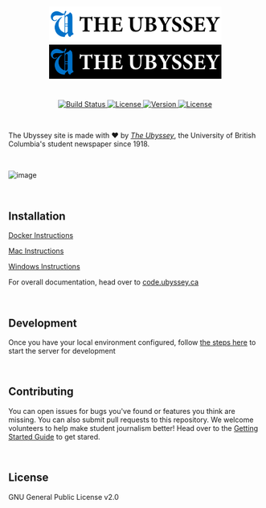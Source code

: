 <h1 align="center">
    <img width="343" src=".github/Ubyssey Logo Readme.svg#gh-light-mode-only" alt="Wagtail">
    <img width="343" src=".github/Ubyssey Logo Readme Inverse.svg#gh-dark-mode-only" alt="Wagtail">
</h1>
<p align="center">
    <br>
    <a href="https://github.com/ubyssey/ubyssey.ca/actions">
        <img src="https://img.shields.io/github/actions/workflow/status/ubyssey/ubyssey.ca/.github%2Fworkflows%2Frelease.yml" alt="Build Status" />
    </a>
    <a href="https://github.com/ubyssey/ubyssey.ca/actions">
        <img src="https://github.com/ubyssey/ubyssey.ca/actions/workflows/super-linter.yml/badge.svg" alt="License" />
    </a>
    <a href=https://github.com/ubyssey/ubyssey.ca/releases">
        <img src="https://img.shields.io/github/v/release/ubyssey/ubyssey.ca" alt="Version" />
    </a>
    <a href="https://opensource.org/license/gpl-2-0/">
        <img src="https://img.shields.io/github/license/ubyssey/ubyssey.ca" alt="License" />
    </a>
</p>

<br>

The Ubyssey site is made with :heart: by [_The Ubyssey_](https://www.ubyssey.ca/), the University of British Columbia's student newspaper since 1918.

<br>

![image](https://github.com/ubyssey/ubyssey.ca/assets/63443017/7a4b7a27-e120-44ce-a813-ac15de00b4d0)

<br>

## Installation

[Docker Instructions](https://code.ubyssey.ca/installation/docker.html)

[Mac Instructions](https://code.ubyssey.ca/installation/mac.html)

[Windows Instructions](https://code.ubyssey.ca/installation/windows.html)

For overall documentation, head over to [code.ubyssey.ca](https://code.ubyssey.ca)

<br>

## Development

Once you have your local environment configured, follow [the steps here](https://code.ubyssey.ca/installation/running-the-server) to start the server for development

<br>

## Contributing

You can open issues for bugs you've found or features you think are missing. You can also submit pull requests to this repository. We welcome volunteers to help make student journalism better! Head over to the [Getting Started Guide](https://code.ubyssey.ca/getting-started) to get stared. 

<br>

## License

GNU General Public License v2.0
